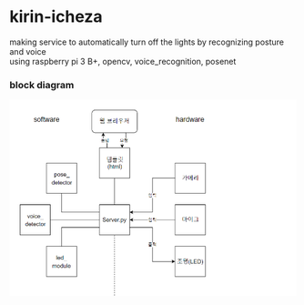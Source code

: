# kirin-icheza
making service to automatically turn off the lights by recognizing posture and voice <br>
using raspberry pi 3 B+, opencv, voice_recognition, posenet <br>

### __block diagram__
![1](https://github.com/kirin-icheza/kirin-icheza/blob/master/static/block%20diagram.png)
